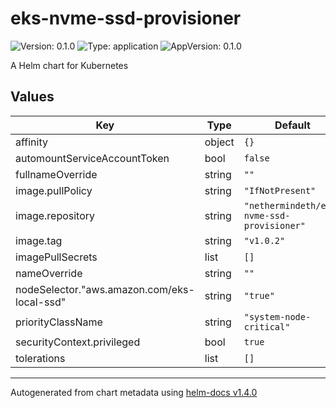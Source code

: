 # eks-nvme-ssd-provisioner

![Version: 0.1.0](https://img.shields.io/badge/Version-0.1.0-informational?style=flat-square) ![Type: application](https://img.shields.io/badge/Type-application-informational?style=flat-square) ![AppVersion: 0.1.0](https://img.shields.io/badge/AppVersion-0.1.0-informational?style=flat-square)

A Helm chart for Kubernetes

## Values

| Key | Type | Default | Description |
|-----|------|---------|-------------|
| affinity | object | `{}` |  |
| automountServiceAccountToken | bool | `false` |  |
| fullnameOverride | string | `""` |  |
| image.pullPolicy | string | `"IfNotPresent"` |  |
| image.repository | string | `"nethermindeth/eks-nvme-ssd-provisioner"` |  |
| image.tag | string | `"v1.0.2"` |  |
| imagePullSecrets | list | `[]` |  |
| nameOverride | string | `""` |  |
| nodeSelector."aws.amazon.com/eks-local-ssd" | string | `"true"` |  |
| priorityClassName | string | `"system-node-critical"` |  |
| securityContext.privileged | bool | `true` |  |
| tolerations | list | `[]` |  |

----------------------------------------------
Autogenerated from chart metadata using [helm-docs v1.4.0](https://github.com/norwoodj/helm-docs/releases/v1.4.0)
